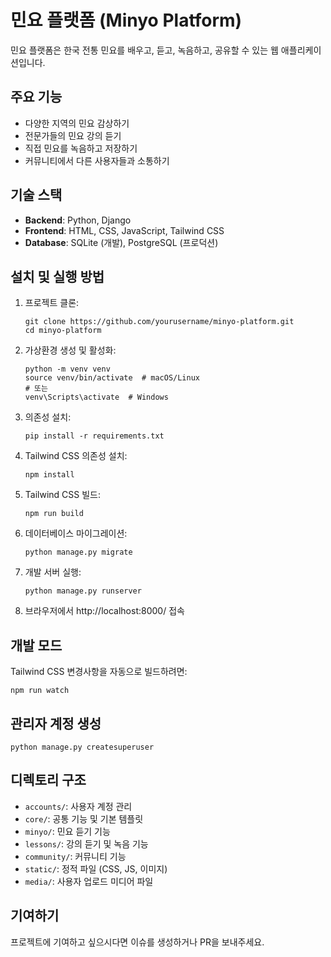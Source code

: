 # 민요 플랫폼 (Minyo Platform)

민요 플랫폼은 한국 전통 민요를 배우고, 듣고, 녹음하고, 공유할 수 있는 웹 애플리케이션입니다.

## 주요 기능

- 다양한 지역의 민요 감상하기
- 전문가들의 민요 강의 듣기
- 직접 민요를 녹음하고 저장하기
- 커뮤니티에서 다른 사용자들과 소통하기

## 기술 스택

- **Backend**: Python, Django
- **Frontend**: HTML, CSS, JavaScript, Tailwind CSS
- **Database**: SQLite (개발), PostgreSQL (프로덕션)

## 설치 및 실행 방법

1. 프로젝트 클론:
   ```
   git clone https://github.com/yourusername/minyo-platform.git
   cd minyo-platform
   ```

2. 가상환경 생성 및 활성화:
   ```
   python -m venv venv
   source venv/bin/activate  # macOS/Linux
   # 또는
   venv\Scripts\activate  # Windows
   ```

3. 의존성 설치:
   ```
   pip install -r requirements.txt
   ```

4. Tailwind CSS 의존성 설치:
   ```
   npm install
   ```

5. Tailwind CSS 빌드:
   ```
   npm run build
   ```

6. 데이터베이스 마이그레이션:
   ```
   python manage.py migrate
   ```

7. 개발 서버 실행:
   ```
   python manage.py runserver
   ```

8. 브라우저에서 http://localhost:8000/ 접속

## 개발 모드

Tailwind CSS 변경사항을 자동으로 빌드하려면:
```
npm run watch
```

## 관리자 계정 생성

```
python manage.py createsuperuser
```

## 디렉토리 구조

- `accounts/`: 사용자 계정 관리
- `core/`: 공통 기능 및 기본 템플릿
- `minyo/`: 민요 듣기 기능
- `lessons/`: 강의 듣기 및 녹음 기능
- `community/`: 커뮤니티 기능
- `static/`: 정적 파일 (CSS, JS, 이미지)
- `media/`: 사용자 업로드 미디어 파일

## 기여하기

프로젝트에 기여하고 싶으시다면 이슈를 생성하거나 PR을 보내주세요. 